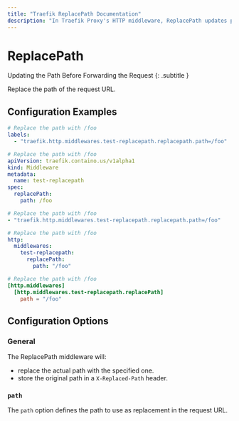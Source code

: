 ```yaml
---
title: "Traefik ReplacePath Documentation"
description: "In Traefik Proxy's HTTP middleware, ReplacePath updates paths before forwarding requests. Read the technical documentation."
---
```


# ReplacePath

Updating the Path Before Forwarding the Request
{: .subtitle }

<!--
TODO: add schema
-->

Replace the path of the request URL.

## Configuration Examples

```yaml tab="Docker"
# Replace the path with /foo
labels:
  - "traefik.http.middlewares.test-replacepath.replacepath.path=/foo"
```

```yaml tab="Kubernetes"
# Replace the path with /foo
apiVersion: traefik.containo.us/v1alpha1
kind: Middleware
metadata:
  name: test-replacepath
spec:
  replacePath:
    path: /foo
```

```yaml tab="Consul Catalog"
# Replace the path with /foo
- "traefik.http.middlewares.test-replacepath.replacepath.path=/foo"
```

```yaml tab="File (YAML)"
# Replace the path with /foo
http:
  middlewares:
    test-replacepath:
      replacePath:
        path: "/foo"
```

```toml tab="File (TOML)"
# Replace the path with /foo
[http.middlewares]
  [http.middlewares.test-replacepath.replacePath]
    path = "/foo"
```

## Configuration Options

### General

The ReplacePath middleware will:

- replace the actual path with the specified one.
- store the original path in a `X-Replaced-Path` header.

### `path`

The `path` option defines the path to use as replacement in the request URL.
